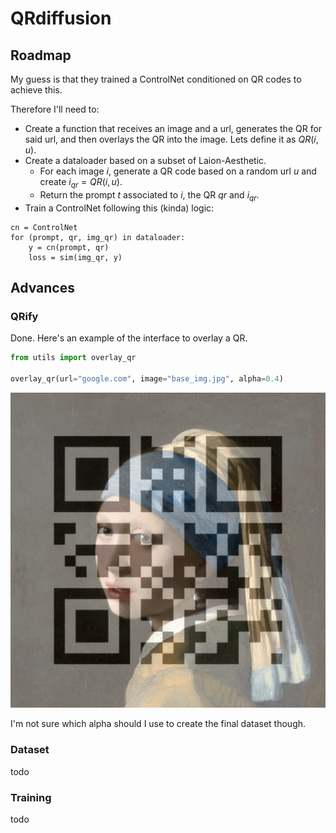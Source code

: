 # QRdiffusion

## Roadmap

My guess is that they trained a ControlNet conditioned on QR codes to achieve this.

Therefore I'll need to:

- Create a function that receives an image and a url, generates the QR for said url, and then overlays the QR into the image. Lets define it as $QR(i, u)$.
- Create a dataloader based on a subset of Laion-Aesthetic.
    - For each image $i$, generate a QR code based on a random url $u$ and create $i_{qr} = QR(i, u)$.
    - Return the prompt $t$ associated to $i$, the QR $qr$ and $i_{qr}$.
- Train a ControlNet following this (kinda) logic:

```
cn = ControlNet
for (prompt, qr, img_qr) in dataloader:
    y = cn(prompt, qr)
    loss = sim(img_qr, y)
```

## Advances

### QRify

Done. Here's an example of the interface to overlay a QR.

```python
from utils import overlay_qr

overlay_qr(url="google.com", image="base_img.jpg", alpha=0.4)
```

![](figures/overlay_qr.png)

I'm not sure which alpha should I use to create the final dataset though.

### Dataset

todo

### Training

todo
